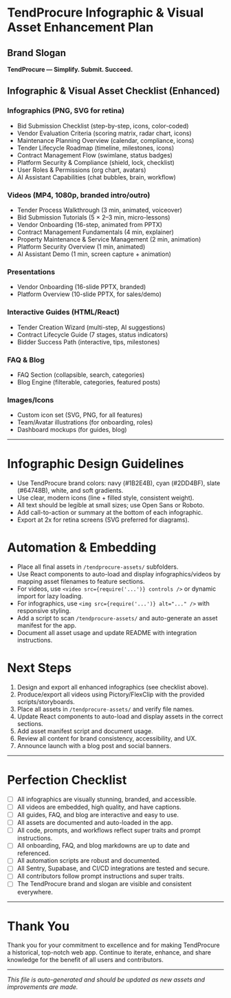 # TendProcure Infographic & Visual Asset Enhancement Plan

## Brand Slogan
**TendProcure — Simplify. Submit. Succeed.**

## Infographic & Visual Asset Checklist (Enhanced)

### Infographics (PNG, SVG for retina)
- Bid Submission Checklist (step-by-step, icons, color-coded)
- Vendor Evaluation Criteria (scoring matrix, radar chart, icons)
- Maintenance Planning Overview (calendar, compliance, icons)
- Tender Lifecycle Roadmap (timeline, milestones, icons)
- Contract Management Flow (swimlane, status badges)
- Platform Security & Compliance (shield, lock, checklist)
- User Roles & Permissions (org chart, avatars)
- AI Assistant Capabilities (chat bubbles, brain, workflow)

### Videos (MP4, 1080p, branded intro/outro)
- Tender Process Walkthrough (3 min, animated, voiceover)
- Bid Submission Tutorials (5 × 2–3 min, micro-lessons)
- Vendor Onboarding (16-step, animated from PPTX)
- Contract Management Fundamentals (4 min, explainer)
- Property Maintenance & Service Management (2 min, animation)
- Platform Security Overview (1 min, animated)
- AI Assistant Demo (1 min, screen capture + animation)

### Presentations
- Vendor Onboarding (16-slide PPTX, branded)
- Platform Overview (10-slide PPTX, for sales/demo)

### Interactive Guides (HTML/React)
- Tender Creation Wizard (multi-step, AI suggestions)
- Contract Lifecycle Guide (7 stages, status indicators)
- Bidder Success Path (interactive, tips, milestones)

### FAQ & Blog
- FAQ Section (collapsible, search, categories)
- Blog Engine (filterable, categories, featured posts)

### Images/Icons
- Custom icon set (SVG, PNG, for all features)
- Team/Avatar illustrations (for onboarding, roles)
- Dashboard mockups (for guides, blog)

---

# Infographic Design Guidelines
- Use TendProcure brand colors: navy (#1B2E4B), cyan (#2DD4BF), slate (#64748B), white, and soft gradients.
- Use clear, modern icons (line + filled style, consistent weight).
- All text should be legible at small sizes; use Open Sans or Roboto.
- Add call-to-action or summary at the bottom of each infographic.
- Export at 2x for retina screens (SVG preferred for diagrams).

# Automation & Embedding
- Place all final assets in `/tendprocure-assets/` subfolders.
- Use React components to auto-load and display infographics/videos by mapping asset filenames to feature sections.
- For videos, use `<video src={require('...')} controls />` or dynamic import for lazy loading.
- For infographics, use `<img src={require('...')} alt="..." />` with responsive styling.
- Add a script to scan `/tendprocure-assets/` and auto-generate an asset manifest for the app.
- Document all asset usage and update README with integration instructions.

# Next Steps
1. Design and export all enhanced infographics (see checklist above).
2. Produce/export all videos using Pictory/FlexClip with the provided scripts/storyboards.
3. Place all assets in `/tendprocure-assets/` and verify file names.
4. Update React components to auto-load and display assets in the correct sections.
5. Add asset manifest script and document usage.
6. Review all content for brand consistency, accessibility, and UX.
7. Announce launch with a blog post and social banners.

---

# Perfection Checklist
- [ ] All infographics are visually stunning, branded, and accessible.
- [ ] All videos are embedded, high quality, and have captions.
- [ ] All guides, FAQ, and blog are interactive and easy to use.
- [ ] All assets are documented and auto-loaded in the app.
- [ ] All code, prompts, and workflows reflect super traits and prompt instructions.
- [ ] All onboarding, FAQ, and blog markdowns are up to date and referenced.
- [ ] All automation scripts are robust and documented.
- [ ] All Sentry, Supabase, and CI/CD integrations are tested and secure.
- [ ] All contributors follow prompt instructions and super traits.
- [ ] The TendProcure brand and slogan are visible and consistent everywhere.

---

# Thank You
Thank you for your commitment to excellence and for making TendProcure a historical, top-notch web app. Continue to iterate, enhance, and share knowledge for the benefit of all users and contributors.

---

*This file is auto-generated and should be updated as new assets and improvements are made.*
